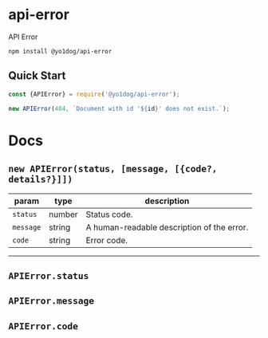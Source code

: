 # api-error

API Error

```
npm install @yo1dog/api-error
```

## Quick Start

```javascript
const {APIError} = require('@yo1dog/api-error');

new APIError(404, `Document with id '${id}' does not exist.`);
```


# Docs

## `new APIError(status, [message, [{code?, details?}]])`

 param    | type   | description
----------|--------|-------------
`status`  | number | Status code.
`message` | string | A human-readable description of the error.
`code`    | string | Error code.


-----

## `APIError.status`

## `APIError.message`

## `APIError.code`
